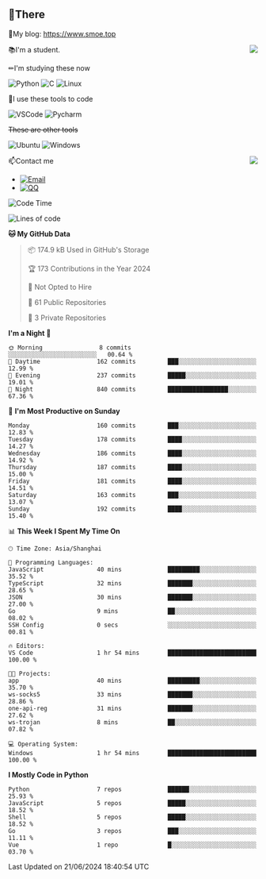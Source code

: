 
## 👏There

📰My blog: https://www.smoe.top

<img align="right" src="https://github-readme-stats.vercel.app/api/top-langs/?username=AkashiCoin"/>


📚I'm a student.

✏I'm studying these now

![Python](https://img.shields.io/badge/-Python-blue?style=flat-square&logo=Python&logoColor=fff)
![C](https://img.shields.io/badge/-C-585858?style=flat-square&logo=C&logoColor=fff)
![Linux](https://img.shields.io/badge/-Linux-black?style=flat-square&logo=Linux&logoColor=fff)

🔨I use these tools to code

![VSCode](https://img.shields.io/badge/-VSCode-blue?style=flat-square&logo=visualstudiocode&logoColor=fff)
![Pycharm](https://img.shields.io/badge/-Pycharm-green?style=flat-square&logo=pycharm&logoColor=fff)

 ~~These are other tools~~

![Ubuntu](https://img.shields.io/badge/-Ubuntu-orange?style=flat-square&logo=Ubuntu&logoColor=fff)
![Windows](https://img.shields.io/badge/-Windows-blue?style=flat-square&logo=Windows&logoColor=fff)

<img align="right" src="https://github-readme-stats.vercel.app/api?username=AkashiCoin" />


📫Contact me

* [![Email](https://img.shields.io/badge/Email-l1040186796@gmail.com-1?style=social&logoColor=fff)](mailto:l1040186796@gmail.com)
* [![QQ](https://img.shields.io/badge/QQ-1040186796-1?style=social&logoColor=fff)](tencent://AddContact/?fromId=45&fromSubId=1&subcmd=all&uin=1040186796&website=www.oicqzone.com)

<!--START_SECTION:waka-->
![Code Time](http://img.shields.io/badge/Code%20Time-1%2C196%20hrs%2018%20mins-blue)

![Lines of code](https://img.shields.io/badge/From%20Hello%20World%20I%27ve%20Written-269.0%20thousand%20lines%20of%20code-blue)

**🐱 My GitHub Data** 

> 📦 174.9 kB Used in GitHub's Storage 
 > 
> 🏆 173 Contributions in the Year 2024
 > 
> 🚫 Not Opted to Hire
 > 
> 📜 61 Public Repositories 
 > 
> 🔑 3 Private Repositories 
 > 
**I'm a Night 🦉** 

```text
🌞 Morning                8 commits           ░░░░░░░░░░░░░░░░░░░░░░░░░   00.64 % 
🌆 Daytime                162 commits         ███░░░░░░░░░░░░░░░░░░░░░░   12.99 % 
🌃 Evening                237 commits         █████░░░░░░░░░░░░░░░░░░░░   19.01 % 
🌙 Night                  840 commits         █████████████████░░░░░░░░   67.36 % 
```
📅 **I'm Most Productive on Sunday** 

```text
Monday                   160 commits         ███░░░░░░░░░░░░░░░░░░░░░░   12.83 % 
Tuesday                  178 commits         ████░░░░░░░░░░░░░░░░░░░░░   14.27 % 
Wednesday                186 commits         ████░░░░░░░░░░░░░░░░░░░░░   14.92 % 
Thursday                 187 commits         ████░░░░░░░░░░░░░░░░░░░░░   15.00 % 
Friday                   181 commits         ████░░░░░░░░░░░░░░░░░░░░░   14.51 % 
Saturday                 163 commits         ███░░░░░░░░░░░░░░░░░░░░░░   13.07 % 
Sunday                   192 commits         ████░░░░░░░░░░░░░░░░░░░░░   15.40 % 
```


📊 **This Week I Spent My Time On** 

```text
🕑︎ Time Zone: Asia/Shanghai

💬 Programming Languages: 
JavaScript               40 mins             █████████░░░░░░░░░░░░░░░░   35.52 % 
TypeScript               32 mins             ███████░░░░░░░░░░░░░░░░░░   28.65 % 
JSON                     30 mins             ███████░░░░░░░░░░░░░░░░░░   27.00 % 
Go                       9 mins              ██░░░░░░░░░░░░░░░░░░░░░░░   08.02 % 
SSH Config               0 secs              ░░░░░░░░░░░░░░░░░░░░░░░░░   00.81 % 

🔥 Editors: 
VS Code                  1 hr 54 mins        █████████████████████████   100.00 % 

🐱‍💻 Projects: 
app                      40 mins             █████████░░░░░░░░░░░░░░░░   35.70 % 
ws-socks5                33 mins             ███████░░░░░░░░░░░░░░░░░░   28.86 % 
one-api-reg              31 mins             ███████░░░░░░░░░░░░░░░░░░   27.62 % 
ws-trojan                8 mins              ██░░░░░░░░░░░░░░░░░░░░░░░   07.82 % 

💻 Operating System: 
Windows                  1 hr 54 mins        █████████████████████████   100.00 % 
```

**I Mostly Code in Python** 

```text
Python                   7 repos             ██████░░░░░░░░░░░░░░░░░░░   25.93 % 
JavaScript               5 repos             █████░░░░░░░░░░░░░░░░░░░░   18.52 % 
Shell                    5 repos             █████░░░░░░░░░░░░░░░░░░░░   18.52 % 
Go                       3 repos             ███░░░░░░░░░░░░░░░░░░░░░░   11.11 % 
Vue                      1 repo              █░░░░░░░░░░░░░░░░░░░░░░░░   03.70 % 
```




 Last Updated on 21/06/2024 18:40:54 UTC
<!--END_SECTION:waka-->
